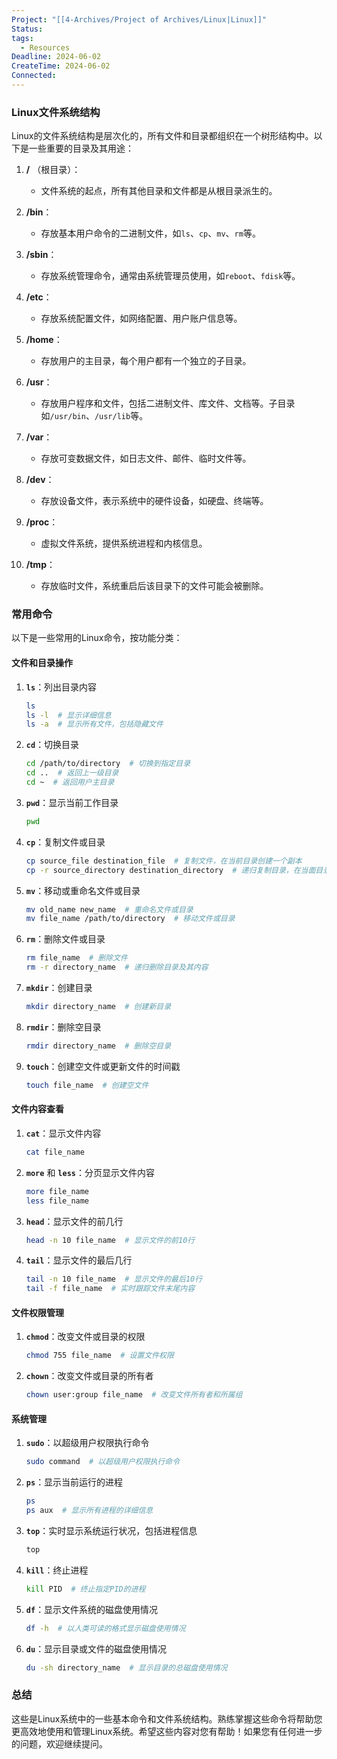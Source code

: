 ```yaml
---
Project: "[[4-Archives/Project of Archives/Linux|Linux]]"
Status: 
tags:
  - Resources
Deadline: 2024-06-02
CreateTime: 2024-06-02
Connected: 
---
```




### Linux文件系统结构

Linux的文件系统结构是层次化的，所有文件和目录都组织在一个树形结构中。以下是一些重要的目录及其用途：

1. **/** （根目录）：
   - 文件系统的起点，所有其他目录和文件都是从根目录派生的。

2. **/bin**：
   - 存放基本用户命令的二进制文件，如`ls`、`cp`、`mv`、`rm`等。

3. **/sbin**：
   - 存放系统管理命令，通常由系统管理员使用，如`reboot`、`fdisk`等。

4. **/etc**：
   - 存放系统配置文件，如网络配置、用户账户信息等。

5. **/home**：
   - 存放用户的主目录，每个用户都有一个独立的子目录。

6. **/usr**：
   - 存放用户程序和文件，包括二进制文件、库文件、文档等。子目录如`/usr/bin`、`/usr/lib`等。

7. **/var**：
   - 存放可变数据文件，如日志文件、邮件、临时文件等。

8. **/dev**：
   - 存放设备文件，表示系统中的硬件设备，如硬盘、终端等。

9. **/proc**：
   - 虚拟文件系统，提供系统进程和内核信息。

10. **/tmp**：
    - 存放临时文件，系统重启后该目录下的文件可能会被删除。

### 常用命令

以下是一些常用的Linux命令，按功能分类：

#### 文件和目录操作

1. **`ls`**：列出目录内容
   ```bash
   ls
   ls -l  # 显示详细信息
   ls -a  # 显示所有文件，包括隐藏文件
   ```

2. **`cd`**：切换目录
   ```bash
   cd /path/to/directory  # 切换到指定目录
   cd ..  # 返回上一级目录
   cd ~  # 返回用户主目录
   ```

3. **`pwd`**：显示当前工作目录
   ```bash
   pwd
   ```

4. **`cp`**：复制文件或目录
   ```bash
   cp source_file destination_file  # 复制文件，在当前目录创建一个副本
   cp -r source_directory destination_directory  # 递归复制目录，在当面目录创建一个文件夹副本
   ```

5. **`mv`**：移动或重命名文件或目录
   ```bash
   mv old_name new_name  # 重命名文件或目录
   mv file_name /path/to/directory  # 移动文件或目录
   ```

6. **`rm`**：删除文件或目录
   ```bash
   rm file_name  # 删除文件
   rm -r directory_name  # 递归删除目录及其内容
   ```

7. **`mkdir`**：创建目录
   ```bash
   mkdir directory_name  # 创建新目录
   ```

8. **`rmdir`**：删除空目录
   ```bash
   rmdir directory_name  # 删除空目录
   ```

9. **`touch`**：创建空文件或更新文件的时间戳
   ```bash
   touch file_name  # 创建空文件
   ```

#### 文件内容查看

1. **`cat`**：显示文件内容
   ```bash
   cat file_name
   ```

2. **`more`** 和 **`less`**：分页显示文件内容
   ```bash
   more file_name
   less file_name
   ```

3. **`head`**：显示文件的前几行
   ```bash
   head -n 10 file_name  # 显示文件的前10行
   ```

4. **`tail`**：显示文件的最后几行
   ```bash
   tail -n 10 file_name  # 显示文件的最后10行
   tail -f file_name  # 实时跟踪文件末尾内容
   ```

#### 文件权限管理

1. **`chmod`**：改变文件或目录的权限
   ```bash
   chmod 755 file_name  # 设置文件权限
   ```

2. **`chown`**：改变文件或目录的所有者
   ```bash
   chown user:group file_name  # 改变文件所有者和所属组
   ```

#### 系统管理

1. **`sudo`**：以超级用户权限执行命令
   ```bash
   sudo command  # 以超级用户权限执行命令
   ```

2. **`ps`**：显示当前运行的进程
   ```bash
   ps
   ps aux  # 显示所有进程的详细信息
   ```

3. **`top`**：实时显示系统运行状况，包括进程信息
   ```bash
   top
   ```

4. **`kill`**：终止进程
   ```bash
   kill PID  # 终止指定PID的进程
   ```

5. **`df`**：显示文件系统的磁盘使用情况
   ```bash
   df -h  # 以人类可读的格式显示磁盘使用情况
   ```

6. **`du`**：显示目录或文件的磁盘使用情况
   ```bash
   du -sh directory_name  # 显示目录的总磁盘使用情况
   ```

### 总结

这些是Linux系统中的一些基本命令和文件系统结构。熟练掌握这些命令将帮助您更高效地使用和管理Linux系统。希望这些内容对您有帮助！如果您有任何进一步的问题，欢迎继续提问。